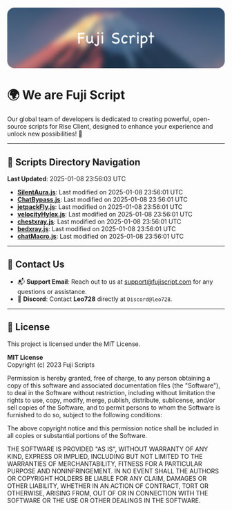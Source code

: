 ![Banner](.github/b.webp)

# 🌍 **We are Fuji Script**

Our global team of developers is dedicated to creating powerful, open-source scripts for Rise Client, designed to enhance your experience and unlock new possibilities! 🌟

---
<!-- SCRIPTS_NAVIGATION_START -->
## 📂 **Scripts Directory Navigation**

**Last Updated**: 2025-01-08 23:56:03 UTC

- **[SilentAura.js](scripts/SilentAura.js)**: Last modified on 2025-01-08 23:56:01 UTC
- **[ChatBypass.js](scripts/ChatBypass.js)**: Last modified on 2025-01-08 23:56:01 UTC
- **[jetpackFly.js](scripts/jetpackFly.js)**: Last modified on 2025-01-08 23:56:01 UTC
- **[velocityHylex.js](scripts/velocityHylex.js)**: Last modified on 2025-01-08 23:56:01 UTC
- **[chestxray.js](scripts/chestxray.js)**: Last modified on 2025-01-08 23:56:01 UTC
- **[bedxray.js](scripts/bedxray.js)**: Last modified on 2025-01-08 23:56:01 UTC
- **[chatMacro.js](scripts/chatMacro.js)**: Last modified on 2025-01-08 23:56:01 UTC

<!-- SCRIPTS_NAVIGATION_END -->

---

## 💬 **Contact Us**  
- 📬 **Support Email**: Reach out to us at [support@fujiscript.com](mailto:support@fujiscript.com) for any questions or assistance.  
- 💬 **Discord**: Contact **Leo728** directly at `Discord@leo728`.

---

## 📜 **License**

This project is licensed under the MIT License.  

**MIT License**  
Copyright (c) 2023 Fuji Scripts  

Permission is hereby granted, free of charge, to any person obtaining a copy of this software and associated documentation files (the "Software"), to deal in the Software without restriction, including without limitation the rights to use, copy, modify, merge, publish, distribute, sublicense, and/or sell copies of the Software, and to permit persons to whom the Software is furnished to do so, subject to the following conditions:  

The above copyright notice and this permission notice shall be included in all copies or substantial portions of the Software.  

THE SOFTWARE IS PROVIDED "AS IS", WITHOUT WARRANTY OF ANY KIND, EXPRESS OR IMPLIED, INCLUDING BUT NOT LIMITED TO THE WARRANTIES OF MERCHANTABILITY, FITNESS FOR A PARTICULAR PURPOSE AND NONINFRINGEMENT. IN NO EVENT SHALL THE AUTHORS OR COPYRIGHT HOLDERS BE LIABLE FOR ANY CLAIM, DAMAGES OR OTHER LIABILITY, WHETHER IN AN ACTION OF CONTRACT, TORT OR OTHERWISE, ARISING FROM, OUT OF OR IN CONNECTION WITH THE SOFTWARE OR THE USE OR OTHER DEALINGS IN THE SOFTWARE.  
